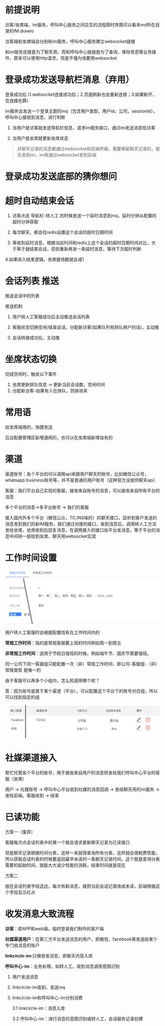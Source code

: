 # 前提说明

访客/坐席端，im服务，呼叫中心服务之间交互的流程图时序图可以看本md所在目录的IM.drawio

访客端和坐席端会分别和im服务，呼叫中心服务建立websocket链接

和im服务连接是为了聊天用，而和呼叫中心链接是为了查询，保存信息等业务操作，原本可以使用http请求，但是不懂为啥要用websocket

# 登录成功发送导航栏消息（弃用）

登录成功后 (1.websocket连接成功后；2.页面刷新也会重新连接；3.如果断开，在连接也算)

im服务会发送一个登录主题的mq（包含用户类型，用户id，公司，sessionId），呼叫中心接收到消息，进行判断

1. 当用户是访客就发送导航栏信息，请求im服务接口，通过im发送消息给访客

2. 当用户是坐席就更新坐席状态

>  非聊天记录的消息都通过websocket和前端传输，需要保留聊天记录的，就先发到im，im再通过websocket发到前端

# 登录成功发送底部的猜你想问



# 超时自动结束会话

1. 访客点击 导航栏-转人工 的时候发送一个延时消息到mq，延时分钟从配置的超时分钟获取

2. 每次聊天，都会往redis设置这个会话的超时日期时间

3. 等收到延时消息，根据当前时间和redis上这个会话的超时日期时间对比，大于等于就结束会话，否则重新再发一条延时消息，等待下次超时判断

4.如果进入结束逻辑，坐席接待数就会减1

# 会话列表 推送

推送会话中的列表

推送机制

1. 用户转人工客服成功后主动推送会话列表

2. 客服状态切换空闲/结束会话，分配新访客(如果队列有排队用户的话)，主动推

3. 会话转接成功后，主动推


# 坐席状态切换

切成空闲时，触发以下事件

1. 坐席更新排队信息 -> 更新当前会话数，空闲时间
2. 分配新访客-如果有人在排队，则排进来

# 常用语

给坐席端用的，快捷发送

后台配置管理区新增通用的，也可以在坐席端新增自有的



# 渠道

渠道账号：各个平台的可以调用api来跟用户聊天的账号，比如微信公众号，whatsapp business账号等，并不是普通的用户账号（这种官方没提供聊天api）

客服：我们平台自己实现的客服，接收来自账号的消息，可以接收来自所有平台的消息

多个平台的消息->多平台账号 -> 我们的客服



接入国内外多个平台（微信公众，TG,INS啥的）的聊天接口，监听到客户发送的消息发到我们的新IM服务，我们通过对接的接口，收到消息后，调用转人工方法发给坐席，坐席收到后回复消息，在调用接入的接口给平台发消息。等于平台的消息中间转一层给到坐席，聊天用websocket实现

# 工作时间设置

<img src="./assets/image-20240625170854722.png" alt="image-20240625170854722" style="zoom: 50%;" />

用户转人工客服时会根据配置找有在工作时间内的

**常规工作时间**：指的是常规客服要上班的时间例如周一到周五

**非常规工作时间**：适用于节假日值班的时候，例如端午节、国庆节需要值班。

同一公司下同一客服组只能配置一次（非）常规工作时间，即公司-客服组-（非）常规类型 是唯一的



由于客服可以再多个小组内，怎么知道用哪个呢？

答：因为账号是属于某个渠道（平台），可以配置这个平台下的账号对应组，所以可以找到指定的组



<img src="./assets/image-20240625173231083.png" alt="image-20240625173231083" style="zoom: 50%;" />



# 社媒渠道接入

帮忙托管各个平台的账号，用于接收来自用户的消息转发给我们呼叫中心平台的客服（坐席）

用户 -> 社媒账号 -> 呼叫中心平台收到社媒的消息回调 -> 发给聊天用的im服务 -> 发给前端，客服收到 -> 结束

# 已读功能

方案一（废弃）

客服每次点会话列表中的某一个就会请求更新聊天记录为已读接口

但是聊天记录根据时间分表，这样一来就得查询所有分表，这样就会很耗费性能，所以获取会话列表的时候要返回最早未读的一条聊天记录时间，这个就是查询分表需要的起始时间，就能大大减少性能的消耗，结束时间就是现在

方案二

放在会话列表字段这边，每次有新消息，就把当前会话记录改成未读，前端根据这个字段显示红点

# 收发消息大致流程

**访客**：即APP和web端，临时登录我们制作的客户端

**社媒渠道用户**：在第三方平台发送消息的用户，即微信，facebook等发送给某个专门收消息的账户

**linkcircle-im**:只做收发消息，即聊天内容入库

**呼叫中心-im**：业务处理，如转人工，收到消息调用意图识别

1. 用户发送消息

2. linkcircle-im收到，发送mq

3. linkcircle-im和呼叫中心-im分别消费

   3.1 linkcircle-im：消息入库

   3.2 呼叫中心-im：进行消息的意图识别或转人工，会话服务记录创建
